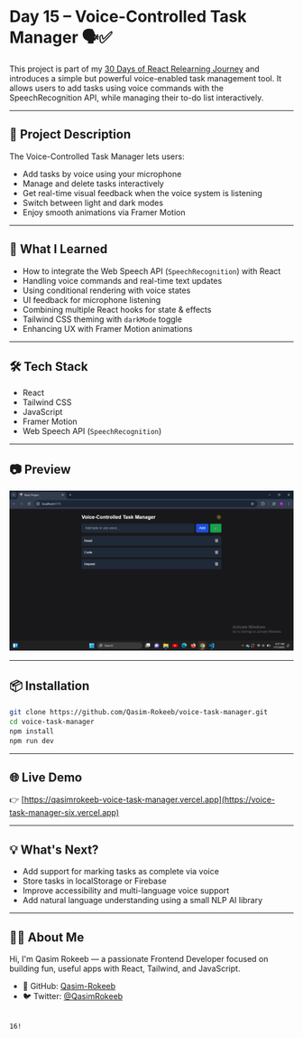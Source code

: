
# Day 15 – Voice-Controlled Task Manager 🗣️✅

This project is part of my [30 Days of React Relearning Journey](https://github.com/Qasim-Rokeeb/) and introduces a simple but powerful voice-enabled task management tool. It allows users to add tasks using voice commands with the SpeechRecognition API, while managing their to-do list interactively.

---

## 🚀 Project Description

The Voice-Controlled Task Manager lets users:

- Add tasks by voice using your microphone
- Manage and delete tasks interactively
- Get real-time visual feedback when the voice system is listening
- Switch between light and dark modes
- Enjoy smooth animations via Framer Motion

---

## 🧠 What I Learned

- How to integrate the Web Speech API (`SpeechRecognition`) with React
- Handling voice commands and real-time text updates
- Using conditional rendering with voice states
- UI feedback for microphone listening
- Combining multiple React hooks for state & effects
- Tailwind CSS theming with `darkMode` toggle
- Enhancing UX with Framer Motion animations

---

## 🛠️ Tech Stack

- React
- Tailwind CSS
- JavaScript
- Framer Motion
- Web Speech API (`SpeechRecognition`)

---

## 📷 Preview

![App Preview](https://raw.githubusercontent.com/Qasim-Rokeeb/voice-task-manager/main/screenshot.png)

---

## 📦 Installation

```bash
git clone https://github.com/Qasim-Rokeeb/voice-task-manager.git
cd voice-task-manager
npm install
npm run dev
```

---

## 🌐 Live Demo

👉 [https://qasimrokeeb-voice-task-manager.vercel.app](https://voice-task-manager-six.vercel.app)

---

## 💡 What's Next?

- Add support for marking tasks as complete via voice
- Store tasks in localStorage or Firebase
- Improve accessibility and multi-language voice support
- Add natural language understanding using a small NLP AI library

---

## 🙋‍♂️ About Me

Hi, I'm Qasim Rokeeb — a passionate Frontend Developer focused on building fun, useful apps with React, Tailwind, and JavaScript.

- 🐙 GitHub: [Qasim-Rokeeb](https://github.com/Qasim-Rokeeb)
- 🐦 Twitter: [@QasimRokeeb](https://twitter.com/QasimRokeeb)
```

16!

